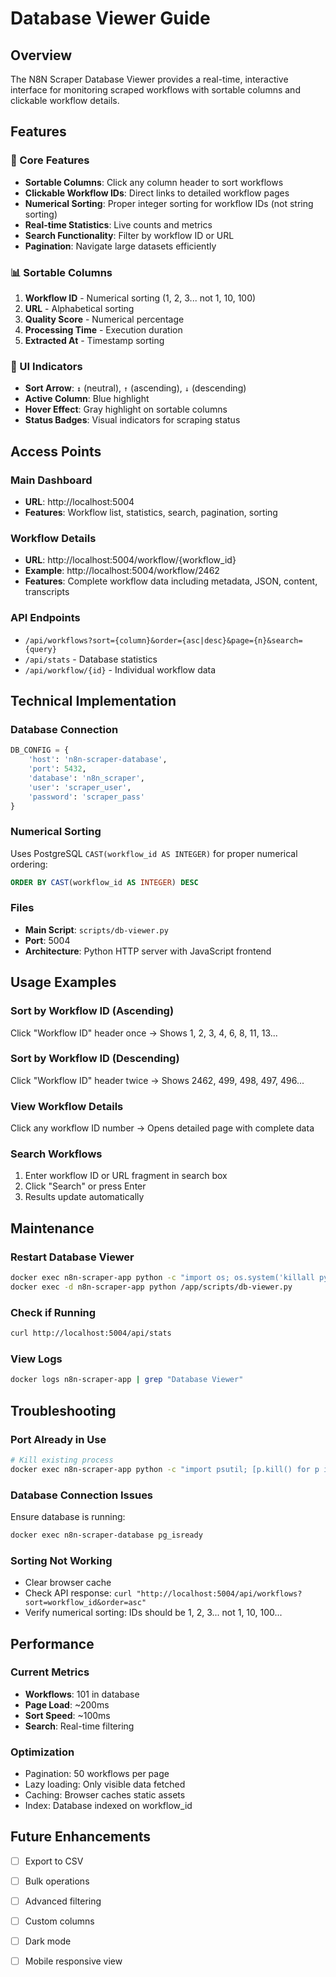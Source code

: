 # Database Viewer Guide

## Overview
The N8N Scraper Database Viewer provides a real-time, interactive interface for monitoring scraped workflows with sortable columns and clickable workflow details.

## Features

### 🎯 Core Features
- **Sortable Columns**: Click any column header to sort workflows
- **Clickable Workflow IDs**: Direct links to detailed workflow pages
- **Numerical Sorting**: Proper integer sorting for workflow IDs (not string sorting)
- **Real-time Statistics**: Live counts and metrics
- **Search Functionality**: Filter by workflow ID or URL
- **Pagination**: Navigate large datasets efficiently

### 📊 Sortable Columns
1. **Workflow ID** - Numerical sorting (1, 2, 3... not 1, 10, 100)
2. **URL** - Alphabetical sorting
3. **Quality Score** - Numerical percentage
4. **Processing Time** - Execution duration
5. **Extracted At** - Timestamp sorting

### 🎨 UI Indicators
- **Sort Arrow**: `↕` (neutral), `↑` (ascending), `↓` (descending)
- **Active Column**: Blue highlight
- **Hover Effect**: Gray highlight on sortable columns
- **Status Badges**: Visual indicators for scraping status

## Access Points

### Main Dashboard
- **URL**: http://localhost:5004
- **Features**: Workflow list, statistics, search, pagination, sorting

### Workflow Details
- **URL**: http://localhost:5004/workflow/{workflow_id}
- **Example**: http://localhost:5004/workflow/2462
- **Features**: Complete workflow data including metadata, JSON, content, transcripts

### API Endpoints
- `/api/workflows?sort={column}&order={asc|desc}&page={n}&search={query}`
- `/api/stats` - Database statistics
- `/api/workflow/{id}` - Individual workflow data

## Technical Implementation

### Database Connection
```python
DB_CONFIG = {
    'host': 'n8n-scraper-database',
    'port': 5432,
    'database': 'n8n_scraper',
    'user': 'scraper_user',
    'password': 'scraper_pass'
}
```

### Numerical Sorting
Uses PostgreSQL `CAST(workflow_id AS INTEGER)` for proper numerical ordering:
```sql
ORDER BY CAST(workflow_id AS INTEGER) DESC
```

### Files
- **Main Script**: `scripts/db-viewer.py`
- **Port**: 5004
- **Architecture**: Python HTTP server with JavaScript frontend

## Usage Examples

### Sort by Workflow ID (Ascending)
Click "Workflow ID" header once → Shows 1, 2, 3, 4, 6, 8, 11, 13...

### Sort by Workflow ID (Descending)
Click "Workflow ID" header twice → Shows 2462, 499, 498, 497, 496...

### View Workflow Details
Click any workflow ID number → Opens detailed page with complete data

### Search Workflows
1. Enter workflow ID or URL fragment in search box
2. Click "Search" or press Enter
3. Results update automatically

## Maintenance

### Restart Database Viewer
```bash
docker exec n8n-scraper-app python -c "import os; os.system('killall python 2>/dev/null || true')"
docker exec -d n8n-scraper-app python /app/scripts/db-viewer.py
```

### Check if Running
```bash
curl http://localhost:5004/api/stats
```

### View Logs
```bash
docker logs n8n-scraper-app | grep "Database Viewer"
```

## Troubleshooting

### Port Already in Use
```bash
# Kill existing process
docker exec n8n-scraper-app python -c "import psutil; [p.kill() for p in psutil.process_iter() if 'db-viewer' in ' '.join(p.cmdline())]"
```

### Database Connection Issues
Ensure database is running:
```bash
docker exec n8n-scraper-database pg_isready
```

### Sorting Not Working
- Clear browser cache
- Check API response: `curl "http://localhost:5004/api/workflows?sort=workflow_id&order=asc"`
- Verify numerical sorting: IDs should be 1, 2, 3... not 1, 10, 100...

## Performance

### Current Metrics
- **Workflows**: 101 in database
- **Page Load**: ~200ms
- **Sort Speed**: ~100ms
- **Search**: Real-time filtering

### Optimization
- Pagination: 50 workflows per page
- Lazy loading: Only visible data fetched
- Caching: Browser caches static assets
- Index: Database indexed on workflow_id

## Future Enhancements
- [ ] Export to CSV
- [ ] Bulk operations
- [ ] Advanced filtering
- [ ] Custom columns
- [ ] Dark mode
- [ ] Mobile responsive view


